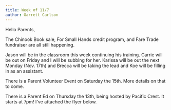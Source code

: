 ```yaml
---
title: Week of 11/7
author: Garrett Carlson
---
```


Hello Parents,

The Chinook Book sale, For Small Hands credit program, and Fare Trade fundraiser are all still happening.

Jason will be in the classroom this week continuing his training. Carrie will be out on Friday and I will be subbing for her. Karissa will be out the next Monday (Nov. 17th) and Brecca will be taking the lead and Koe will be filling in as an assistant.

There is a Parent Volunteer Event on Saturday the 15th. More details on that to come.

There is a Parent Ed on Thursday the 13th, being hosted by Pacific Crest. It starts at 7pm! I've attached the flyer below.
